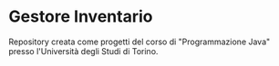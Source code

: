 # Gestore Inventario
Repository creata come progetti del corso di "Programmazione Java" presso l'Università degli Studi di Torino.